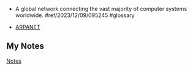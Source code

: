 - A global network connecting the vast majority of computer systems worldwide. #ref/2023/12/09/095245 #glossary 

- [ARPANET](arpanet.md)
## My Notes
[Notes](mynotes/internet-notes.md)
